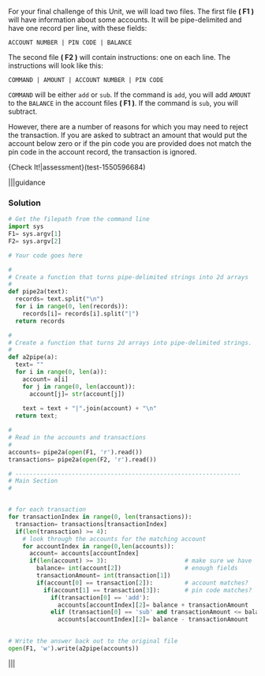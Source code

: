 For your final challenge of this Unit, we will load two files. The first file **( F1 )** will have information about some accounts. It will be pipe-delimited and have one record per line, with these fields:

`ACCOUNT NUMBER | PIN CODE | BALANCE`

The second file **( F2 )** will contain instructions: one on each line. The instructions will look like this:

`COMMAND | AMOUNT | ACCOUNT NUMBER | PIN CODE`

`COMMAND` will be either `add` or `sub`. If the command is `add`, you will add `AMOUNT` to the `BALANCE` in the account files **( F1 )**. If the command is `sub`, you will subtract. 

However, there are a number of reasons for which you may need to reject the transaction. If you are asked to subtract an amount that would put the account below zero or if the pin code you are provided does not match the pin code in the account record, the transaction is ignored.


{Check It!|assessment}(test-1550596684)


|||guidance
### Solution
```python
# Get the filepath from the command line
import sys
F1= sys.argv[1] 
F2= sys.argv[2]

# Your code goes here

#
# Create a function that turns pipe-delimited strings into 2d arrays
# 
def pipe2a(text):
  records= text.split("\n")
  for i in range(0, len(records)):
    records[i]= records[i].split("|")
  return records

#
# Create a function that turns 2d arrays into pipe-delimited strings.
# 
def a2pipe(a):
  text= ""
  for i in range(0, len(a)):
    account= a[i]
    for j in range(0, len(account)):
      account[j]= str(account[j])
      
    text = text + "|".join(account) + "\n"
  return text;

#
# Read in the accounts and transactions
# 
accounts= pipe2a(open(F1, 'r').read())
transactions= pipe2a(open(F2, 'r').read())

# ----------------------------------------------------------------
# Main Section
#


# for each transaction
for transactionIndex in range(0, len(transactions)):
  transaction= transactions[transactionIndex]
  if(len(transaction) >= 4):
    # look through the accounts for the matching account
    for accountIndex in range(0,len(accounts)):
      account= accounts[accountIndex]
      if(len(account) >= 3):                      # make sure we have 
        balance= int(account[2])                  # enough fields
        transactionAmount= int(transaction[1])
        if(account[0] == transaction[2]):         # account matches?
          if(account[1] == transaction[3]):       # pin code matches?
            if(transaction[0] == 'add'):          
              accounts[accountIndex][2]= balance + transactionAmount 
            elif (transaction[0] == 'sub' and transactionAmount <= balance):
              accounts[accountIndex][2]= balance - transactionAmount           

          
# Write the answer back out to the original file
open(F1, 'w').write(a2pipe(accounts))


```
|||